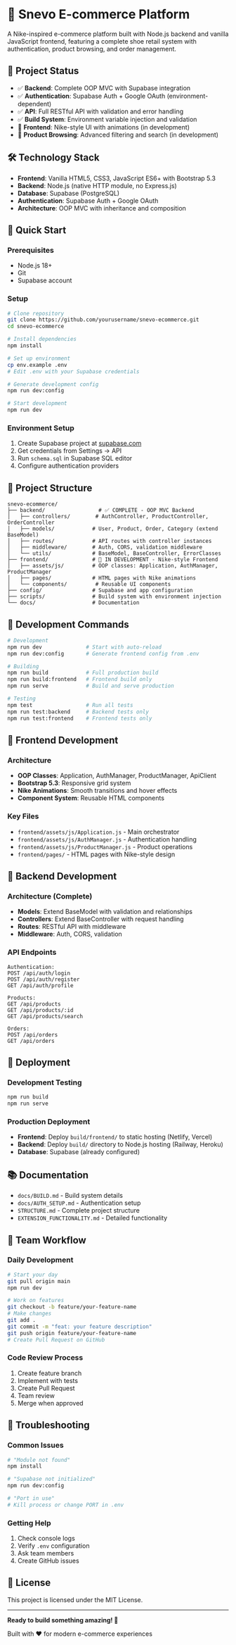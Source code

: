 # 🚀 Snevo E-commerce Platform

A Nike-inspired e-commerce platform built with Node.js backend and vanilla JavaScript frontend, featuring a complete shoe retail system with authentication, product browsing, and order management.

## 🎯 Project Status

- ✅ **Backend**: Complete OOP MVC with Supabase integration
- ✅ **Authentication**: Supabase Auth + Google OAuth (environment-dependent)
- ✅ **API**: Full RESTful API with validation and error handling
- ✅ **Build System**: Environment variable injection and validation
- 🚧 **Frontend**: Nike-style UI with animations (in development)
- 🚧 **Product Browsing**: Advanced filtering and search (in development)

## 🛠 Technology Stack

- **Frontend**: Vanilla HTML5, CSS3, JavaScript ES6+ with Bootstrap 5.3
- **Backend**: Node.js (native HTTP module, no Express.js)
- **Database**: Supabase (PostgreSQL)
- **Authentication**: Supabase Auth + Google OAuth
- **Architecture**: OOP MVC with inheritance and composition

## 🚀 Quick Start

### Prerequisites
- Node.js 18+ 
- Git
- Supabase account

### Setup
```bash
# Clone repository
git clone https://github.com/yourusername/snevo-ecommerce.git
cd snevo-ecommerce

# Install dependencies
npm install

# Set up environment
cp env.example .env
# Edit .env with your Supabase credentials

# Generate development config
npm run dev:config

# Start development
npm run dev
```

### Environment Setup
1. Create Supabase project at [supabase.com](https://supabase.com)
2. Get credentials from Settings → API
3. Run `schema.sql` in Supabase SQL editor
4. Configure authentication providers

## 📁 Project Structure

```
snevo-ecommerce/
├── backend/                 # ✅ COMPLETE - OOP MVC Backend
│   ├── controllers/        # AuthController, ProductController, OrderController
│   ├── models/            # User, Product, Order, Category (extend BaseModel)
│   ├── routes/            # API routes with controller instances
│   ├── middleware/        # Auth, CORS, validation middleware
│   └── utils/             # BaseModel, BaseController, ErrorClasses
├── frontend/              # 🚧 IN DEVELOPMENT - Nike-style Frontend
│   ├── assets/js/         # OOP classes: Application, AuthManager, ProductManager
│   ├── pages/             # HTML pages with Nike animations
│   └── components/         # Reusable UI components
├── config/                # Supabase and app configuration
├── scripts/               # Build system with environment injection
└── docs/                  # Documentation
```

## 🔧 Development Commands

```bash
# Development
npm run dev              # Start with auto-reload
npm run dev:config       # Generate frontend config from .env

# Building
npm run build            # Full production build
npm run build:frontend   # Frontend build only
npm run serve            # Build and serve production

# Testing
npm test                 # Run all tests
npm run test:backend     # Backend tests only
npm run test:frontend    # Frontend tests only
```

## 🎨 Frontend Development

### Architecture
- **OOP Classes**: Application, AuthManager, ProductManager, ApiClient
- **Bootstrap 5.3**: Responsive grid system
- **Nike Animations**: Smooth transitions and hover effects
- **Component System**: Reusable HTML components

### Key Files
- `frontend/assets/js/Application.js` - Main orchestrator
- `frontend/assets/js/AuthManager.js` - Authentication handling
- `frontend/assets/js/ProductManager.js` - Product operations
- `frontend/pages/` - HTML pages with Nike-style design

## 🔧 Backend Development

### Architecture (Complete)
- **Models**: Extend BaseModel with validation and relationships
- **Controllers**: Extend BaseController with request handling
- **Routes**: RESTful API with middleware
- **Middleware**: Auth, CORS, validation

### API Endpoints
```
Authentication:
POST /api/auth/login
POST /api/auth/register
GET /api/auth/profile

Products:
GET /api/products
GET /api/products/:id
GET /api/products/search

Orders:
POST /api/orders
GET /api/orders
```

## 🚀 Deployment

### Development Testing
```bash
npm run build
npm run serve
```

### Production Deployment
- **Frontend**: Deploy `build/frontend/` to static hosting (Netlify, Vercel)
- **Backend**: Deploy `build/` directory to Node.js hosting (Railway, Heroku)
- **Database**: Supabase (already configured)

## 📚 Documentation

- `docs/BUILD.md` - Build system details
- `docs/AUTH_SETUP.md` - Authentication setup
- `STRUCTURE.md` - Complete project structure
- `EXTENSION_FUNCTIONALITY.md` - Detailed functionality

## 🤝 Team Workflow

### Daily Development
```bash
# Start your day
git pull origin main
npm run dev

# Work on features
git checkout -b feature/your-feature-name
# Make changes
git add .
git commit -m "feat: your feature description"
git push origin feature/your-feature-name
# Create Pull Request on GitHub
```

### Code Review Process
1. Create feature branch
2. Implement with tests
3. Create Pull Request
4. Team review
5. Merge when approved

## 🔧 Troubleshooting

### Common Issues
```bash
# "Module not found"
npm install

# "Supabase not initialized"
npm run dev:config

# "Port in use"
# Kill process or change PORT in .env
```

### Getting Help
1. Check console logs
2. Verify `.env` configuration
3. Ask team members
4. Create GitHub issues

## 📝 License

This project is licensed under the MIT License.

---

**Ready to build something amazing! 🚀**

Built with ❤️ for modern e-commerce experiences